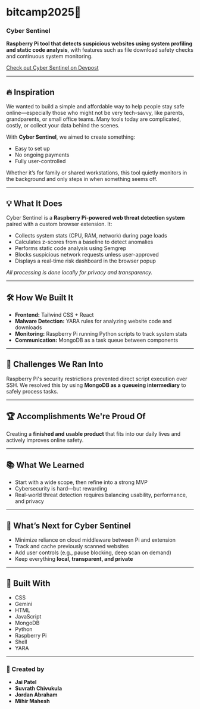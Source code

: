 # bitcamp2025🚀

### Cyber Sentinel

**Raspberry Pi tool that detects suspicious websites using system profiling and static code analysis**, with features such as file download safety checks and continuous system monitoring.

[Check out Cyber Sentinel on Devpost](https://devpost.com/software/cyber-sentinel?ref_content=user-portfolio&ref_feature=in_progress)

---

## 🔥 Inspiration

We wanted to build a simple and affordable way to help people stay safe online—especially those who might not be very tech-savvy, like parents, grandparents, or small office teams. Many tools today are complicated, costly, or collect your data behind the scenes.  

With **Cyber Sentinel**, we aimed to create something:

- Easy to set up  
- No ongoing payments  
- Fully user-controlled

Whether it’s for family or shared workstations, this tool quietly monitors in the background and only steps in when something seems off.

---

## 💡 What It Does

Cyber Sentinel is a **Raspberry Pi-powered web threat detection system** paired with a custom browser extension. It:

- Collects system stats (CPU, RAM, network) during page loads  
- Calculates z-scores from a baseline to detect anomalies  
- Performs static code analysis using Semgrep  
- Blocks suspicious network requests unless user-approved  
- Displays a real-time risk dashboard in the browser popup  

_All processing is done locally for privacy and transparency._

---

## 🛠️ How We Built It

- **Frontend:** Tailwind CSS + React  
- **Malware Detection:** YARA rules for analyzing website code and downloads  
- **Monitoring:** Raspberry Pi running Python scripts to track system stats  
- **Communication:** MongoDB as a task queue between components

---

## 🧗 Challenges We Ran Into

Raspberry Pi's security restrictions prevented direct script execution over SSH. We resolved this by using **MongoDB as a queueing intermediary** to safely process tasks.

---

## 🏆 Accomplishments We're Proud Of

Creating a **finished and usable product** that fits into our daily lives and actively improves online safety.

---

## 📚 What We Learned

- Start with a wide scope, then refine into a strong MVP  
- Cybersecurity is hard—but rewarding  
- Real-world threat detection requires balancing usability, performance, and privacy

---

## 🚧 What’s Next for Cyber Sentinel

- Minimize reliance on cloud middleware between Pi and extension  
- Track and cache previously scanned websites  
- Add user controls (e.g., pause blocking, deep scan on demand)  
- Keep everything **local, transparent, and private**

---

## 🧰 Built With

- CSS  
- Gemini  
- HTML  
- JavaScript  
- MongoDB  
- Python  
- Raspberry Pi  
- Shell  
- YARA

---

### 👥 Created by

- **Jai Patel**  
- **Suvrath Chivukula**  
- **Jordan Abraham**  
- **Mihir Mahesh**

